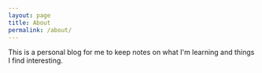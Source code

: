 ```yaml
---
layout: page
title: About
permalink: /about/
---
```


This is a personal blog for me to keep notes on what I'm learning and things I find interesting.